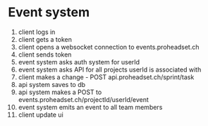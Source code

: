 Event system
===

1. client logs in
1. client gets a token
1. client opens a websocket connection to events.proheadset.ch
1. client sends token
1. event system asks auth system for userId
1. event system asks API for all projects userId is associated with
1. client makes a change - POST api.proheadset.ch/sprint/task
1. api system saves to db
1. api system makes a POST to events.proheadset.ch/projectId/userId/event
1. event system emits an event to all team members
1. client update ui
